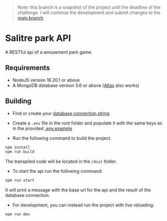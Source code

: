 > Note: this branch is a snapshot of the project until the deadline of the challenge. I will continue the development and submit changes to the [main branch](https://github.com/DavidBonelo/salitre-park/tree/main)

# Salitre park API

A RESTful api of a amusement park game.

## Requirements

- NodeJS version 16.20.1 or above
- A MongoDB database version 3.6 or above ([Atlas](https://www.mongodb.com/docs/atlas/) also works)

## Building

- Find or create your [database connection string](https://www.mongodb.com/docs/manual/reference/connection-string/)

- Create a `.env` file in the root folder and populate it with the same keys as in the provided [.env.example](./.env.example)

- Run the following command to build the project.

```sh
npm install
npm run build
```

The transpiled code will be located in the `/dist` folder.

- To start the api run the following command:

```sh
npm run start
```

It will print a message with the base url for the api and the result of the database connection.

- For development, you can instead run the project with live reloading:

```sh
npm run dev
```

